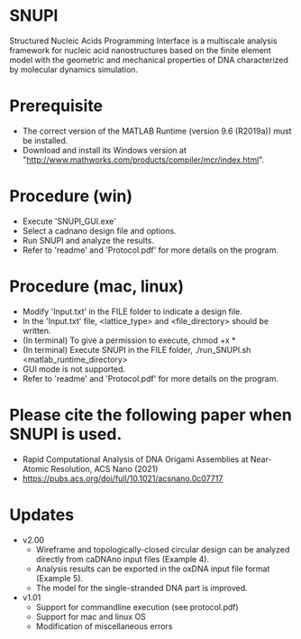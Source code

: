 # SNUPI
  Structured Nucleic Acids Programming Interface is a multiscale analysis framework for nucleic acid nanostructures based on the finite element model with the geometric and mechanical properties of DNA characterized by molecular dynamics simulation.  

# Prerequisite
  - The correct version of the MATLAB Runtime (version 9.6 (R2019a)) must be installed.
  - Download and install its Windows version at "http://www.mathworks.com/products/compiler/mcr/index.html".

# Procedure (win)
  - Execute 'SNUPI_GUI.exe'
  - Select a cadnano design file and options.
  - Run SNUPI and analyze the results.
  - Refer to 'readme' and 'Protocol.pdf' for more details on the program.
  
# Procedure (mac, linux)
  - Modify 'Input.txt' in the FILE folder to indicate a design file.
  - In the 'Input.txt' file, <lattice_type> and <file_directory> should be written.
  - (In terminal) To give a permission to execute, chmod +x *
  - (In terminal) Execute SNUPI in the FILE folder, ./run_SNUPI.sh <matlab_runtime_directory>
  - GUI mode is not supported.
  - Refer to 'readme' and 'Protocol.pdf' for more details on the program.
  
# Please cite the following paper when SNUPI is used.
  - Rapid Computational Analysis of DNA Origami Assemblies at Near-Atomic Resolution, ACS Nano (2021)
  - https://pubs.acs.org/doi/full/10.1021/acsnano.0c07717

# Updates
  - v2.00
    * Wireframe and topologically-closed circular design can be analyzed directly from caDNAno input files (Example 4).
    * Analysis results can be exported in the oxDNA input file format (Example 5). 
    * The model for the single-stranded DNA part is improved.
  - v1.01
    * Support for commandline execution (see protocol.pdf)
    * Support for mac and linux OS
    * Modification of miscellaneous errors
    
